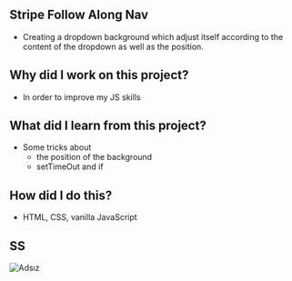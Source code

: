 ## Stripe Follow Along Nav

- Creating a dropdown background which adjust itself according to the content of the dropdown as well as the position.

## Why did I work on this project?

- In order to improve my JS skills

## What did I learn from this project?

- Some tricks about
  - the position of the background
  - setTimeOut and if

## How did I do this?

- HTML, CSS, vanilla JavaScript

## SS

![Adsız](https://user-images.githubusercontent.com/72968539/125080368-0448ef80-e0c5-11eb-8b1f-09e3006ae38b.png)
